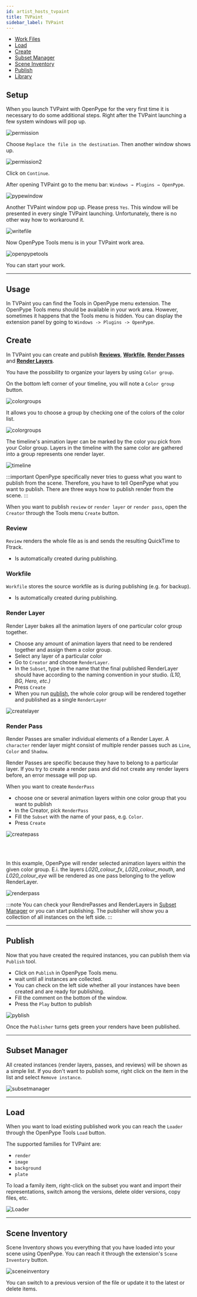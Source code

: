 ```yaml
---
id: artist_hosts_tvpaint
title: TVPaint
sidebar_label: TVPaint
---
```


-   [Work Files](artist_tools.md#workfiles)
-   [Load](artist_tools.md#loader)
-   [Create](artist_tools.md#creator)
-   [Subset Manager](artist_tools.md#subset-manager)
-   [Scene Inventory](artist_tools.md#scene-inventory)
-   [Publish](artist_tools.md#publisher)
-   [Library](artist_tools.md#library)


## Setup
When you launch TVPaint with OpenPype for the very first time it is necessary to do some additional steps. Right after the TVPaint launching a few system windows will pop up. 

![permission](assets/tvp_permission.png)

Choose `Replace the file in the destination`. Then another window shows up. 

![permission2](assets/tvp_permission2.png)

Click on `Continue`.

After opening TVPaint go to the menu bar: `Windows → Plugins → OpenPype`. 

![pypewindow](assets/tvp_hidden_window.gif)

Another TVPaint window pop up. Please press `Yes`. This window will be presented in every single TVPaint launching. Unfortunately, there is no other way how to workaround it. 

![writefile](assets/tvp_write_file.png)

Now OpenPype Tools menu is in your TVPaint work area. 

![openpypetools](assets/tvp_openpype_menu.png)

You can start your work. 

---

## Usage
In TVPaint you can find the Tools in OpenPype menu extension. The OpenPype Tools menu should be available in your work area. However, sometimes it happens that the Tools menu is hidden. You can display the extension panel by going to `Windows -> Plugins -> OpenPype`.


## Create 
In TVPaint you can create and publish **[Reviews](#review)**, **[Workfile](#workfile)**, **[Render Passes](#render-pass)** and **[Render Layers](#render-layer)**.

You have the possibility to organize your layers by using `Color group`.  

On the bottom left corner of your timeline, you will note a `Color group` button.

![colorgroups](assets/tvp_color_groups.png)

It allows you to choose a group by checking one of the colors of the color list. 

![colorgroups](assets/tvp_color_groups2.png)

The timeline's animation layer can be marked by the color you pick from your Color group. Layers in the timeline with the same color are gathered into a group represents one render layer. 

![timeline](assets/tvp_timeline_color.png)

:::important
OpenPype specifically never tries to guess what you want to publish from the scene. Therefore, you have to tell OpenPype what you want to publish. There are three ways how to publish render from the scene. 
:::

When you want to publish `review` or `render layer` or `render pass`, open the `Creator` through the Tools menu `Create` button.

### Review
`Review` renders the whole file as is and sends the resulting QuickTime to Ftrack.
- Is automatically created during publishing.

### Workfile
`Workfile` stores the source workfile as is during publishing (e.g. for backup).
- Is automatically created during publishing.

### Render Layer

<div class="row markdown">
<div class="col col--6 markdown">


Render Layer bakes all the animation layers of one particular color group together. 

- Choose any amount of animation layers that need to be rendered together and assign them a color group. 
- Select any layer of a particular color
- Go to `Creator` and choose `RenderLayer`. 
- In the `Subset`, type in the name that the final published RenderLayer should have according to the naming convention in your studio. *(L10, BG, Hero, etc.)* 
- Press `Create`
- When you run [publish](#publish), the whole color group will be rendered together and published as a single `RenderLayer`

</div>
<div class="col col--6 markdown">

![createlayer](assets/tvp_create_layer.png)

</div>
</div>





### Render Pass

Render Passes are smaller individual elements of a Render Layer. A `character` render layer might
consist of multiple render passes such as `Line`, `Color` and `Shadow`.


<div class="row markdown">
<div class="col col--6 markdown">
Render Passes are specific because they have to belong to a particular layer. If you try to create a render pass and did not create any render layers before, an error message will pop up. 

When you want to create `RenderPass`
- choose one or several animation layers within one color group that you want to publish
- In the Creator, pick `RenderPass`
- Fill the `Subset` with the name of your pass, e.g. `Color`. 
- Press `Create`

</div>
<div class="col col--6 markdown">

![createpass](assets/tvp_create_pass.png)

</div>
</div>

<br></br>

In this example, OpenPype will render selected animation layers within the given color group. E.i. the layers *L020_colour_fx*, *L020_colour_mouth*, and *L020_colour_eye* will be rendered as one pass belonging to the yellow RenderLayer.  

![renderpass](assets/tvp_timeline_color2.png)


:::note
You can check your RendrePasses and RenderLayers in [Subset Manager](#subset-manager) or you can start publishing. The publisher will show you a collection of all instances on the left side.
:::


---

## Publish 

<div class="row markdown">
<div class="col col--6 markdown">

Now that you have created the required instances, you can publish them via `Publish` tool. 
- Click on `Publish` in OpenPype Tools menu.
- wait until all instances are collected. 
- You can check on the left side whether all your instances have been created and are ready for publishing. 
- Fill the comment on the bottom of the window.
- Press the `Play` button to publish

</div>
<div class="col col--6 markdown">

![pyblish](assets/tvp_pyblish_render.png)

</div>
</div>

Once the `Publisher` turns gets green your renders have been published. 

---

## Subset Manager
All created instances (render layers, passes, and reviews) will be shown as a simple list. If you don't want to publish some, right click on the item in the list and select `Remove instance`.

![subsetmanager](assets/tvp_subset_manager.png)

---

## Load 
When you want to load existing published work you can reach the `Loader` through the OpenPype Tools `Load` button.

The supported families for TVPaint are:

- `render`
- `image`
- `background`
- `plate`

To load a family item, right-click on the subset you want and import their representations, switch among the versions, delete older versions, copy files, etc.

![Loader](assets/tvp_loader.gif)

---

## Scene Inventory
Scene Inventory shows you everything that you have loaded into your scene using OpenPype. You can reach it through the extension's `Scene Inventory` button.

![sceneinventory](assets/tvp_scene_inventory.png)

You can switch to a previous version of the file or update it to the latest or delete items. 
